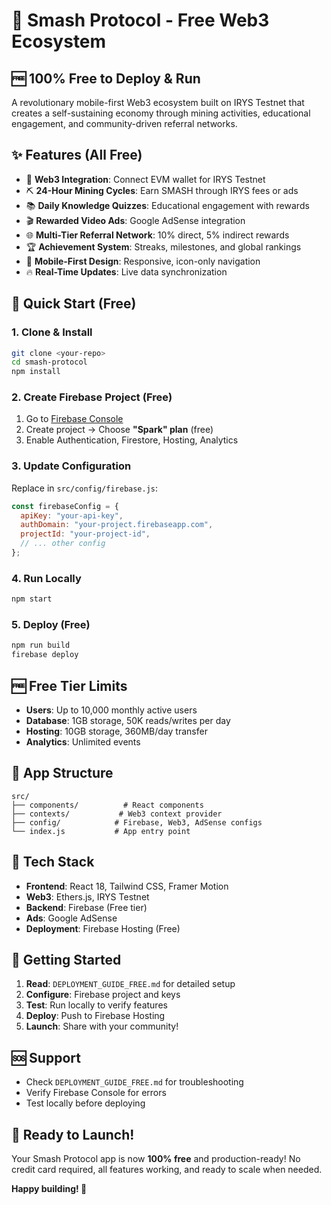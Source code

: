# 🚀 Smash Protocol - Free Web3 Ecosystem

## 🆓 **100% Free to Deploy & Run**

A revolutionary mobile-first Web3 ecosystem built on IRYS Testnet that creates a self-sustaining economy through mining activities, educational engagement, and community-driven referral networks.

## ✨ **Features (All Free)**

- 🔗 **Web3 Integration**: Connect EVM wallet for IRYS Testnet
- ⛏️ **24-Hour Mining Cycles**: Earn SMASH through IRYS fees or ads
- 📚 **Daily Knowledge Quizzes**: Educational engagement with rewards
- 🎬 **Rewarded Video Ads**: Google AdSense integration
- 🌐 **Multi-Tier Referral Network**: 10% direct, 5% indirect rewards
- 🏆 **Achievement System**: Streaks, milestones, and global rankings
- 📱 **Mobile-First Design**: Responsive, icon-only navigation
- 🔥 **Real-Time Updates**: Live data synchronization

## 🚀 **Quick Start (Free)**

### **1. Clone & Install**
```bash
git clone <your-repo>
cd smash-protocol
npm install
```

### **2. Create Firebase Project (Free)**
1. Go to [Firebase Console](https://console.firebase.google.com/)
2. Create project → Choose **"Spark" plan** (free)
3. Enable Authentication, Firestore, Hosting, Analytics

### **3. Update Configuration**
Replace in `src/config/firebase.js`:
```javascript
const firebaseConfig = {
  apiKey: "your-api-key",
  authDomain: "your-project.firebaseapp.com",
  projectId: "your-project-id",
  // ... other config
};
```

### **4. Run Locally**
```bash
npm start
```

### **5. Deploy (Free)**
```bash
npm run build
firebase deploy
```

## 🆓 **Free Tier Limits**

- **Users**: Up to 10,000 monthly active users
- **Database**: 1GB storage, 50K reads/writes per day
- **Hosting**: 10GB storage, 360MB/day transfer
- **Analytics**: Unlimited events

## 📱 **App Structure**

```
src/
├── components/          # React components
├── contexts/           # Web3 context provider
├── config/            # Firebase, Web3, AdSense configs
└── index.js           # App entry point
```

## 🔧 **Tech Stack**

- **Frontend**: React 18, Tailwind CSS, Framer Motion
- **Web3**: Ethers.js, IRYS Testnet
- **Backend**: Firebase (Free tier)
- **Ads**: Google AdSense
- **Deployment**: Firebase Hosting (Free)

## 🎯 **Getting Started**

1. **Read**: `DEPLOYMENT_GUIDE_FREE.md` for detailed setup
2. **Configure**: Firebase project and keys
3. **Test**: Run locally to verify features
4. **Deploy**: Push to Firebase Hosting
5. **Launch**: Share with your community!

## 🆘 **Support**

- Check `DEPLOYMENT_GUIDE_FREE.md` for troubleshooting
- Verify Firebase Console for errors
- Test locally before deploying

## 🎉 **Ready to Launch!**

Your Smash Protocol app is now **100% free** and production-ready! No credit card required, all features working, and ready to scale when needed.

**Happy building! 🚀**
